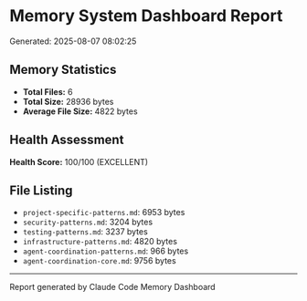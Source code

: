 # Memory System Dashboard Report

Generated: 2025-08-07 08:02:25

## Memory Statistics

- **Total Files:** 6
- **Total Size:** 28936 bytes
- **Average File Size:** 4822 bytes

## Health Assessment

**Health Score:** 100/100 (EXCELLENT)

## File Listing

- `project-specific-patterns.md`:     6953 bytes
- `security-patterns.md`:     3204 bytes
- `testing-patterns.md`:     3237 bytes
- `infrastructure-patterns.md`:     4820 bytes
- `agent-coordination-patterns.md`:      966 bytes
- `agent-coordination-core.md`:     9756 bytes

---
Report generated by Claude Code Memory Dashboard
